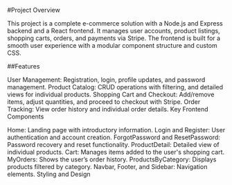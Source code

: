 #Project Overview

This project is a complete e-commerce solution with a Node.js and Express backend and a React frontend. It manages user accounts, product listings, shopping carts, orders, and payments via Stripe. The frontend is built for a smooth user experience with a modular component structure and custom CSS.

##Features

User Management: Registration, login, profile updates, and password management.
Product Catalog: CRUD operations with filtering, and detailed views for individual products.
Shopping Cart and Checkout: Add/remove items, adjust quantities, and proceed to checkout with Stripe.
Order Tracking: View order history and individual order details.
Key Frontend Components

Home: Landing page with introductory information.
Login and Register: User authentication and account creation.
ForgotPassword and ResetPassword: Password recovery and reset functionality.
ProductDetail: Detailed view of individual products.
Cart: Manages items added to the user's shopping cart.
MyOrders: Shows the user’s order history.
ProductsByCategory: Displays products filtered by category.
Navbar, Footer, and Sidebar: Navigation elements.
Styling and Design


